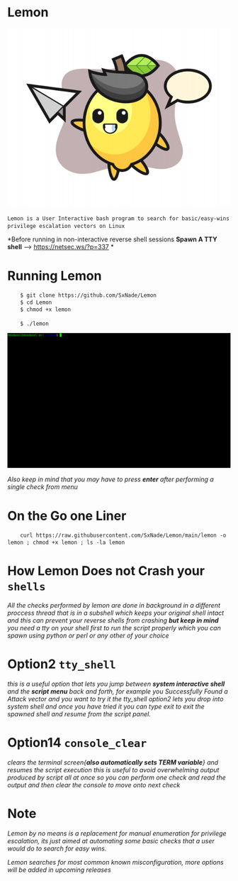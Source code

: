 # Lemon

![lemon](https://github.com/SxNade/Lemon/blob/main/Lemon.jpg)

`Lemon is a User Interactive bash program to search for basic/easy-wins privilege escalation vectors on Linux` 

*Before running in non-interactive reverse shell sessions **Spawn A TTY shell** --> https://netsec.ws/?p=337 * 

# Running Lemon

        $ git clone https://github.com/SxNade/Lemon
        $ cd Lemon
        $ chmod +x lemon
        
        $ ./lemon


![lemon](https://github.com/SxNade/Lemon/blob/main/lemon.gif)

*Also keep in mind that you may have to press **enter** after performing a single check from menu*

# On the Go one Liner

        curl https://raw.githubusercontent.com/SxNade/Lemon/main/lemon -o lemon ; chmod +x lemon ; ls -la lemon


# How Lemon Does not Crash your `shells`

*All the checks performed by lemon are done in background in a different proccess thread that is in a subshell which keeps your original shell intact and this can prevent your reverse shells from crashing **but keep in mind** you need a tty on your shell first to run the script properly which you can spawn using python or perl or any other of your choice*

# Option2 `tty_shell`

*this is a useful option that lets you jump between **system interactive shell** and the **script menu** back and forth, for example you Successfully Found a Attack vector and you want to try it the tty_shell option2 lets you drop into system shell and once you have tried it you can  type exit to exit the spawned shell and resume from the script panel.* 

# Option14 `console_clear`

*clears the terminal screen{**also automatically sets TERM variable**} and resumes the script execution this is useful to avoid overwhelming output produced by script all at once so you can perform one check and read the output and then clear the console to move onto next check* 


# Note

*Lemon by no means is a replacement for manual enumeration for privilege escalation, its just aimed at automating some basic checks that a user would do to search for easy wins.*

*Lemon searches for most common known misconfiguration, more options will be added in upcoming releases*
